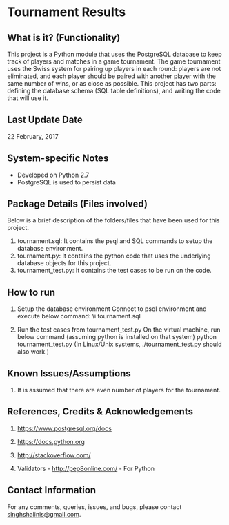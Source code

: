 Tournament Results
==================

What is it? (Functionality)
---------------------------
This project is a Python module that uses the PostgreSQL database to keep track of players and matches in a game tournament.
The game tournament uses the Swiss system for pairing up players in each round: players are not eliminated, and each player should be paired with another player with the same number of wins, or as close as possible. This project has two parts: defining the database schema (SQL table definitions), and writing the code that will use it.


Last Update Date
-----------------
22 February, 2017


System-specific Notes
----------------------
*   Developed on Python 2.7
*   PostgreSQL is used to persist data


Package Details (Files involved)
--------------------------------
Below is a brief description of the folders/files that have been used for this project.
1.  tournament.sql: It contains the psql and SQL commands to setup the database environment.
2.  tournament.py: It contains the python code that uses the underlying database objects for this project.
3.  tournament_test.py: It contains the test cases to be run on the code.


How to run
------------
1. Setup the database environment
    Connect to psql environment and execute below command:
    \i tournament.sql
    
2. Run the test cases from tournament_test.py
    On the virtual machine, run below command (assuming python is installed on that system)
        python tournament_test.py 
    (In Linux/Unix systems, ./tournament_test.py should also work.)
    

Known Issues/Assumptions
-------------------------
1.  It is assumed that there are even number of players for the tournament.


References, Credits & Acknowledgements
---------------------------------------
1.  https://www.postgresql.org/docs

2.  https://docs.python.org

3.  http://stackoverflow.com/

4.  Validators - http://pep8online.com/	- For Python

Contact Information
--------------------
For any comments, queries, issues, and bugs, please contact singhshalinis@gmail.com.